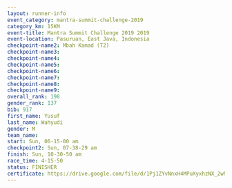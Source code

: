 ```yaml
---
layout: runner-info 
event_category: mantra-summit-challenge-2019 
category_km: 15KM 
event-title: Mantra Summit Challenge 2019 2019 
event-location: Pasuruan, East Java, Indonesia 
checkpoint-name2: Mbah Kamad (T2) 
checkpoint-name3: 
checkpoint-name4: 
checkpoint-name5: 
checkpoint-name6: 
checkpoint-name7: 
checkpoint-name8: 
checkpoint-name9: 
overall_rank: 198
gender_rank: 137
bib: 917
first_name: Yusuf
last_name: Wahyudi
gender: M
team_name: 
start: Sun, 06-15-00 am
checkpoint2: Sun, 07-38-29 am
finish: Sun, 10-30-50 am
race_time: 4-15-50
status: FINISHER
certificate: https://drive.google.com/file/d/1Pj1ZYvNnxH4MPuXyxhzNX_2wNjzW8uOC/view?usp=sharing
---
```

